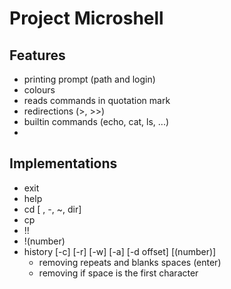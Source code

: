# Project Microshell

## Features
- printing prompt (path and login)
- colours 
- reads commands in quotation mark
- redirections (>, >>)
- builtin commands (echo, cat, ls, ...)
- 
## Implementations
  - exit 
  - help
  - cd [ , -, ~, dir]
  - cp
  - !!
  - !(number)
  - history [-c] [-r] [-w] [-a] [-d offset] [(number)]
    - removing repeats and blanks spaces (enter)
    - removing if space is the first character


